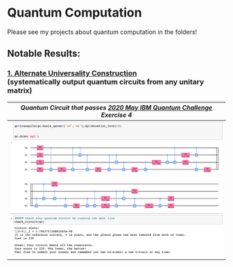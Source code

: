 # Quantum Computation

Please see my projects about quantum computation in the folders!

## Notable Results:
### [1. Alternate Universality Construction](https://github.com/randyshee/Quantum-Computation/tree/main/Alternate_Universality_Construction) <br /> (systematically output quantum circuits from any unitary matrix)

| *Quantum Circuit that passes [2020 May IBM Quantum Challenge](https://www.ibm.com/blogs/research/2020/04/ibm-quantum-challenge/) Exercise 4* |
|-------------------------|
| <img src="https://github.com/randyshee/Quantum-Computation/blob/main/Alternate_Universality_Construction/image/cost%3D239.png" width="1000"> |
